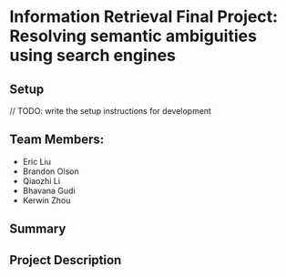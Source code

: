 # Information Retrieval Final Project: Resolving semantic ambiguities using search engines

## Setup
// TODO: write the setup instructions for development

## Team Members:
- Eric Liu
- Brandon Olson
- Qiaozhi Li
- Bhavana Gudi
- Kerwin Zhou 

## Summary

## Project  Description

 